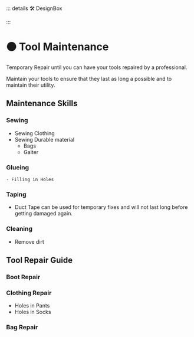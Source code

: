 ::: details 🛠 DesignBox



:::

# 🟠 <move>Tool Maintenance</move>

Temporary Repair until you can have your tools repaired by a professional.

Maintain your tools to ensure that they last as long a possible and to maintain their utility.

## Maintenance Skills

### Sewing
- Sewing Clothing
- Sewing Durable material
    - Bags
    - Gaiter

### Glueing
    - Filling in Holes

### Taping

- Duct Tape can be used for temporary fixes and will not last long before getting damaged again.

### Cleaning

- Remove dirt

## Tool Repair Guide

### Boot Repair



### Clothing Repair

- Holes in Pants
- Holes in Socks

### Bag Repair